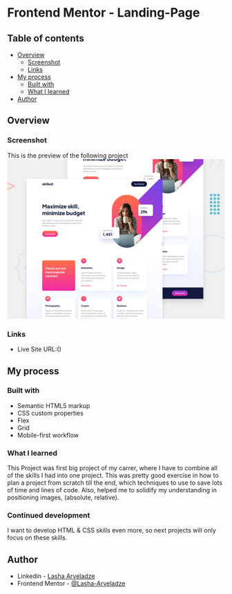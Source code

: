 # Frontend Mentor - Landing-Page

## Table of contents

- [Overview](#overview)
  - [Screenshot](#screenshot)
  - [Links](#links)
- [My process](#my-process)
  - [Built with](#built-with)
  - [What I learned](#what-i-learned)
- [Author](#author)

## Overview

### Screenshot

This is the preview of the following project
![Desktop Preview](./preview.jpg)

### Links

- Live Site URL:()

## My process

### Built with

- Semantic HTML5 markup
- CSS custom properties
- Flex
- Grid
- Mobile-first workflow

### What I learned

This Project was first big project of my carrer, where I have to combine all of the skills I had into one project. This was pretty good exercise in how to plan a project from scratch till the end, which techniques to use to save lots of time and lines of code. Also, helped me to solidify my understanding in positioning images, (absolute, relative).

### Continued development

I want to develop HTML & CSS skills even more, so next projects will only focus on these skills.

## Author

- Linkedin - [Lasha Arveladze](https://www.linkedin.com/in/lasha-arveladze-3a233b327/)
- Frontend Mentor - [@Lasha-Arveladze](https://www.frontendmentor.io/profile/Lasha-Arveladze)
